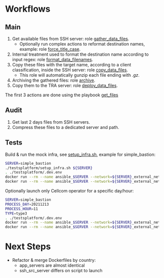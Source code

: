 # Workflows
## Main
 1. Get available files from SSH server: role [gather_data_files](roles/gather_data_files/Readme.md).
    * Optionally run complex actions to reformat destination names, example: role [force_title_case](roles/force_title_case/Readme.md).
 1. Internal treatment used to format the destination name according to input regex: role [format_data_filenames](roles/format_data_filenames/Readme.md).
 1. Copy these files with the target name, according to a client classification, inside the SSH server: role [copy_data_files](roles/copy_data_files/Readme.md).
    * This role will automatically gunzip each file ending with _.gz_.
 1. Archiving the gathered files: role [archive](roles/archive/Readme.md).
 1. Copy them to the TRA server: role [deploy_data_files](roles/deploy_data_files/Readme.md).

The first 3 actions are done using the playbook [get_files](get_files_simple_bastion.yml)

## Audit
 1. Get last 2 days files from SSH servers.
 1. Compress these files to a dedicated server and path.

## Tests
Build & run the mock infra, see [setup_infra.sh](testsplatform/simple_bastion/setup_infra.sh), example for simple_bastion:
```bash
SERVER=simple_bastion
./testsplatform/setup_infra.sh ${SERVER}
. ./testsplatform/.dev.env
docker run --rm --name ansible_$SERVER --network=${SERVER}_external_network -v $PWD:/playbooks ${REGISTRY}ansible:$STABLE_VERSION -i /playbooks/$SERVER/$SERVER.yml /playbooks/get_files_$SERVER.yml
docker run --rm --name ansible_$SERVER --network=${SERVER}_external_network -v $PWD:/playbooks/ ${REGISTRY}ansible:$STABLE_VERSION -i /playbooks/$SERVER/$SERVER.yml /playbooks/deploy_files.yml
```
Optionally launch only Cellcom operator for a specific day/hour:
```bash
SERVER=simple_bastion
PROCESS_DAY=20211213
PROCESS_HOUR=11
TYPE=type3
. ./testsplatform/.dev.env
docker run --rm --name ansible_$SERVER --network=${SERVER}_external_network -v $PWD:/playbooks ${REGISTRY}ansible:$STABLE_VERSION -i /playbooks/$SERVER/$SERVER.yml -e "filter_day=$PROCESS_DAY" -e filter_hour=$PROCESS_HOUR -l $TYPE /playbooks/get_files_$SERVER.yml
docker run --rm --name ansible_$SERVER --network=${SERVER}_external_network -v $PWD:/playbooks/ ${REGISTRY}ansible:$STABLE_VERSION -i /playbooks/$SERVER/$SERVER.yml -e "filter_day=$PROCESS_DAY" -e filter_hour=$PROCESS_HOUR -l $TYPE /playbooks/deploy_files.yml
```

# Next Steps
* Refactor & merge Dockerfiles by country:
  * app_servers are almost identical
  * ssh_src_server differs on script to launch
